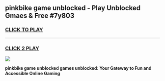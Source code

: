 
## pinkbike game unblocked - Play Unblocked Gmaes & Free #7y803
<h3>
<a href="https://premium.freeplayer.one?title=pinkbike_game_unblocked&ref=01M">CLICK TO PLAY</a></h3>
<hr>

<h3>
<a href="https://premium.freeplayer.one?title=pinkbike_game_unblocked&ref=01M">CLICK 2 PLAY</a>
  
</h3>

<a href="https://premium.freeplayer.one?title=pinkbike_game_unblocked&ref=01M"><img src="https://clearcache.store/games.png"></a>


**pinkbike game unblocked games unblocked: Your Gateway to Fun and Accessible Online Gaming**
